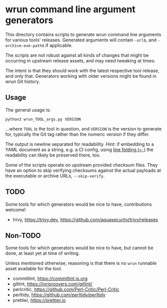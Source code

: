 # wrun command line argument generators

This directory contains scripts to generate wrun command line
arguments for various tools' releases. Generated arguments will
contain `-url`s, and `-archive-exe-path`s if applicable.

The scripts are not robust against all kinds of changes that might be
occurring in upstream release assets, and may need tweaking at times.

The intent is that they should work with the latest respective tool
release, and only that. Generators working with older versions might
be found in wrun Git history.

## Usage

The general usage is:

```shell
python3 wrun_TOOL_args.py VERSION
```

...where `TOOL` is the tool in question, and `VERSION` is the version
to generate for, typically the Git tag rather than the numeric
version if they differ.

The output is newline separated for readability.
Hint: if embedding to a YAML document as a string, e.g. a CI config,
using [line folding (`>-`)](https://yaml.org/spec/1.2.2/#65-line-folding)
the readability can likely be preserved there, too.

Some of the scripts operate on upstream provided checksum files.
They have an option to skip verifying checksums against the actual payloads at
the executable or archive URLs, `--skip-verify`.

## TODO

Some tools for which generators would be nice to have, contributions welcome!

- trivy, https://trivy.dev, https://github.com/aquasecurity/trivy/releases

## Non-TODO

Some tools for which generators would be nice to have, but cannot be done,
at least yet at time of writing.

Unless mentioned otherwise, reasoning is that there is no `wrun`
runnable asset available for the tool.

- commitlint, https://commitlint.js.org
- gitlint, https://jorisroovers.com/gitlint/
- perlcritic, https://github.com/Perl-Critic/Perl-Critic
- perltidy, https://github.com/perltidy/perltidy
- prettier, https://prettier.io
